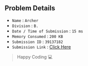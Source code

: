 ## Problem Details 
 
- `Name`                      : `Archer`
- `Division`                  : `B.`
- `Date / Time of Submission` : `15 ms`
- `Memory Consumed`           : `200 KB`
- `Submission ID`             : `39137182`
- `Submission Link`           : [Click Here](http://codeforces.com/contest/312/submission/39137182)

> Happy Coding   :computer: